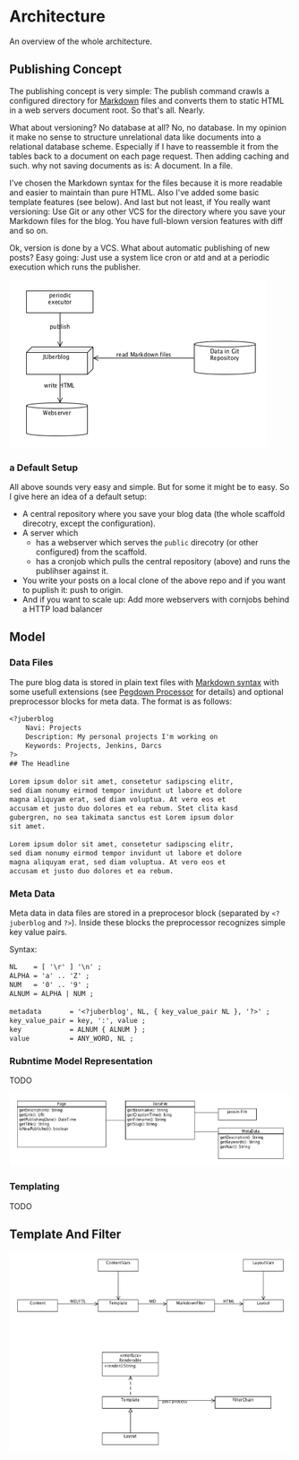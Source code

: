 # Architecture

An overview of the whole architecture.

## Publishing Concept

The publishing concept is very simple: The publish command crawls a configured directory
for [Markdown][1] files and converts them to static HTML in a web servers document root.
So that's all. Nearly.

What about versioning? No database at all? No, no database. In my
opinion it make no sense to structure unrelational data like documents into a relational
database scheme. Especially if I have to reassemble it from the tables back to a document
on each page request. Then adding caching and such. why not saving documents as is: A document.
In a file.

I've chosen the Markdown syntax for the files because it is more readable and easier
to maintain than pure HTML. Also I've added some basic template features (see below). And
last but not least, if You really want versioning: Use Git or any other VCS for the directory
where you save your Markdown files for the blog. You have full-blown version features with diff
and so on.

Ok, version is done by a VCS. What about automatic publishing of new posts? Easy going: Just
use a system lice cron or atd and at a periodic execution which runs the publisher.

<img alt="concept publish" src="images/concept_publish.png"/>

### a Default Setup

All above sounds very easy and simple. But for some it might be to easy. So I give here
an idea of a default setup:

- A central repository where you save your blog data (the whole scaffold direcotry, except the configuration).
- A server which
    - has a webserver which serves the `public` direcotry (or other configured) from the scaffold.
    - has a cronjob which pulls the central repository (above) and runs the publihser against it.
- You write your posts on a local clone of the above repo and if you want to puplish it: push to origin.
- And if you want to scale up: Add more webservers with cornjobs behind a HTTP load balancer

## Model

### Data Files

The pure blog data is stored in plain text files with [Markdown syntax][1] with some
usefull extensions (see [Pegdown Processor][2] for details) and optional preprocessor
blocks for meta data. The format is as follows:

    <?juberblog
        Navi: Projects
        Description: My personal projects I'm working on
        Keywords: Projects, Jenkins, Darcs
    ?>
    ## The Headline

    Lorem ipsum dolor sit amet, consetetur sadipscing elitr,
    sed diam nonumy eirmod tempor invidunt ut labore et dolore
    magna aliquyam erat, sed diam voluptua. At vero eos et
    accusam et justo duo dolores et ea rebum. Stet clita kasd
    gubergren, no sea takimata sanctus est Lorem ipsum dolor
    sit amet.

    Lorem ipsum dolor sit amet, consetetur sadipscing elitr,
    sed diam nonumy eirmod tempor invidunt ut labore et dolore
    magna aliquyam erat, sed diam voluptua. At vero eos et
    accusam et justo duo dolores et ea rebum.

### Meta Data

Meta data in data files are stored in a preprocesor block (separated by `<?juberblog` and `?>`).
Inside these blocks the preprocessor recognizes simple key value pairs.

Syntax:

    NL    = [ '\r' ] '\n' ;
    ALPHA = 'a' .. 'Z' ;
    NUM   = '0' .. '9' ;
    ALNUM = ALPHA | NUM ;

    metadata       = '<?juberblog', NL, { key_value_pair NL }, '?>' ;
    key_value_pair = key, ':', value ;
    key            = ALNUM { ALNUM } ;
    value          = ANY_WORD, NL ;

### Rubntime Model Representation

TODO

<img alt="model" src="images/model.png"/>

### Templating

TODO

## Template And Filter

<img alt="template and filters" src="images/template_and_filters.png"/>

[1]: http://daringfireball.net/projects/markdown/syntax
[2]: https://github.com/sirthias/pegdown#introduction